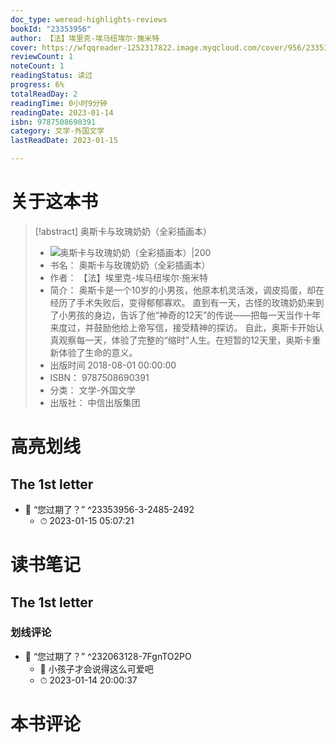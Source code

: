 ```yaml
---
doc_type: weread-highlights-reviews
bookId: "23353956"
author: 【法】埃里克-埃马纽埃尔·施米特
cover: https://wfqqreader-1252317822.image.myqcloud.com/cover/956/23353956/t7_23353956.jpg
reviewCount: 1
noteCount: 1
readingStatus: 读过
progress: 6%
totalReadDay: 2
readingTime: 0小时9分钟
readingDate: 2023-01-14
isbn: 9787508690391
category: 文学-外国文学
lastReadDate: 2023-01-15

---
```

# 关于这本书
> [!abstract] 奥斯卡与玫瑰奶奶（全彩插画本）
> - ![ 奥斯卡与玫瑰奶奶（全彩插画本）|200](https://wfqqreader-1252317822.image.myqcloud.com/cover/956/23353956/t7_23353956.jpg)
> - 书名： 奥斯卡与玫瑰奶奶（全彩插画本）
> - 作者： 【法】埃里克-埃马纽埃尔·施米特
> - 简介： 奥斯卡是一个10岁的小男孩，他原本机灵活泼，调皮捣蛋，却在经历了手术失败后，变得郁郁寡欢。 直到有一天，古怪的玫瑰奶奶来到了小男孩的身边，告诉了他“神奇的12天”的传说——把每一天当作十年来度过，并鼓励他给上帝写信，接受精神的探访。 自此，奥斯卡开始认真观察每一天，体验了完整的“缩时”人生。在短暂的12天里，奥斯卡重新体验了生命的意义。
> - 出版时间 2018-08-01 00:00:00
> - ISBN： 9787508690391
> - 分类： 文学-外国文学
> - 出版社： 中信出版集团

# 高亮划线

## The 1st letter


- 📌 “您过期了？” ^23353956-3-2485-2492
    - ⏱ 2023-01-15 05:07:21 
# 读书笔记

## The 1st letter

### 划线评论
- 📌 “您过期了？”  ^232063128-7FgnTO2PO
    - 💭 小孩子才会说得这么可爱吧
    - ⏱ 2023-01-14 20:00:37
   
# 本书评论
